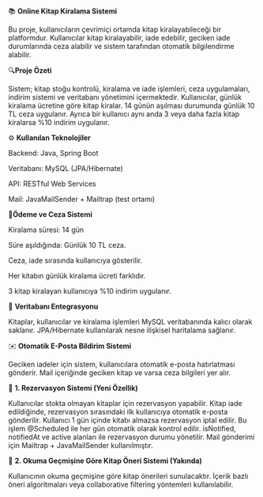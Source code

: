 📚 **Online Kitap Kiralama Sistemi**

Bu proje, kullanıcıların çevrimiçi ortamda kitap kiralayabileceği bir platformdur. Kullanıcılar kitap kiralayabilir, iade edebilir, geciken iade durumlarında ceza alabilir ve sistem tarafından otomatik bilgilendirme alabilir.

🔍**Proje Özeti**

Sistem; kitap stoğu kontrolü, kiralama ve iade işlemleri, ceza uygulamaları, indirim sistemi ve veritabanı yönetimini içermektedir.
Kullanıcılar, günlük kiralama ücretine göre kitap kiralar. 14 günün aşılması durumunda günlük 10 TL ceza uygulanır.
Ayrıca bir kullanıcı aynı anda 3 veya daha fazla kitap kiralarsa %10 indirim uygulanır.

⚙️ **Kullanılan Teknolojiler**

Backend: Java, Spring Boot

Veritabanı: MySQL (JPA/Hibernate)

API: RESTful Web Services

Mail: JavaMailSender + Mailtrap (test ortamı)

💸**Ödeme ve Ceza Sistemi**

Kiralama süresi: 14 gün

Süre aşıldığında: Günlük 10 TL ceza.

Ceza, iade sırasında kullanıcıya gösterilir.

Her kitabın günlük kiralama ücreti farklıdır.

3 kitap kiralayan kullanıcıya %10 indirim uygulanır.

🧩 **Veritabanı Entegrasyonu**

Kitaplar, kullanıcılar ve kiralama işlemleri MySQL veritabanında kalıcı olarak saklanır.
JPA/Hibernate kullanılarak nesne ilişkisel haritalama sağlanır.

✉️ **Otomatik E-Posta Bildirim Sistemi**

Geciken iadeler için sistem, kullanıcılara otomatik e-posta hatırlatması gönderir.
Mail içeriğinde geciken kitap ve varsa ceza bilgileri yer alır.

🔔 **1. Rezervasyon Sistemi (Yeni Özellik)**

Kullanıcılar stokta olmayan kitaplar için rezervasyon yapabilir.
Kitap iade edildiğinde, rezervasyon sırasındaki ilk kullanıcıya otomatik e-posta gönderilir.
Kullanıcı 1 gün içinde kitabı almazsa rezervasyon iptal edilir.
Bu işlem @Scheduled ile her gün otomatik olarak kontrol edilir.
isNotified, notifiedAt ve active alanları ile rezervasyon durumu yönetilir.
Mail gönderimi için Mailtrap + JavaMailSender kullanılmıştır.

🧠 **2. Okuma Geçmişine Göre Kitap Öneri Sistemi (Yakında)**

Kullanıcının okuma geçmişine göre kitap önerileri sunulacaktır.
İçerik bazlı öneri algoritmaları veya collaborative filtering yöntemleri kullanılabilir.
